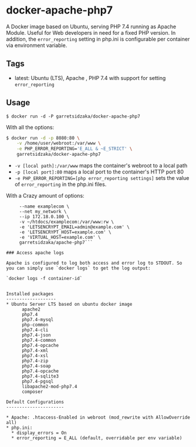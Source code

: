 docker-apache-php7
===================================

A Docker image based on Ubuntu, serving PHP 7.4 running as Apache Module. Useful for Web developers in need for a fixed PHP version. In addition, the `error_reporting` setting in php.ini is configurable per container via environment variable.

Tags
-----

* latest: Ubuntu (LTS), Apache , PHP 7.4 with support for setting `error_reporting`

Usage
------

```
$ docker run -d -P garretsidzaka/docker-apache-php7
```

With all the options:

```bash
$ docker run -d -p 8080:80 \
    -v /home/user/webroot:/var/www \
    -e PHP_ERROR_REPORTING='E_ALL & ~E_STRICT' \
    garretsidzaka/docker-apache-php7
```

* `-v [local path]:/var/www` maps the container's webroot to a local path
* `-p [local port]:80` maps a local port to the container's HTTP port 80
* `-e PHP_ERROR_REPORTING=[php error_reporting settings]` sets the value of `error_reporting` in the php.ini files.

With a Crazy amount of options:
```docker run -d \
     --name examplecom \
     --net my_network \
     --ip 172.18.0.100 \
     -v ~/htdocs/examplecom:/var/www:rw \
     -e 'LETSENCRYPT_EMAIL=admin@example.com' \
     -e 'LETSENCRYPT_HOST=example.com' \
     -e 'VIRTUAL_HOST=example.com' \
     garretsidzaka/apache-php7```

### Access apache logs

Apache is configured to log both access and error log to STDOUT. So you can simply use `docker logs` to get the log output:

`docker logs -f container-id`


Installed packages
-------------------
* Ubuntu Server LTS based on ubuntu docker image
      apache2 
      php7.4 
      php7.4-mysql 
      php-common 
      php7.4-cli 
      php7.4-json 
      php7.4-common 
      php7.4-opcache 
      php7.4-xml 
      php7.4-xsl 
      php7.4-zip 
      php7.4-soap 
      php7.4-opcache 
      php7.4-sqlite3 
      php7.4-pgsql 
      libapache2-mod-php7.4 
      composer

Default Configurations
----------------------

* Apache: .htaccess-Enabled in webroot (mod_rewrite with AllowOverride all)
* php.ini:
  * display_errors = On
  * error_reporting = E_ALL (default, overridable per env variable)

